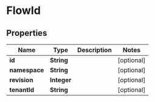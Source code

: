 

# FlowId


## Properties

| Name | Type | Description | Notes |
|------------ | ------------- | ------------- | -------------|
|**id** | **String** |  |  [optional] |
|**namespace** | **String** |  |  [optional] |
|**revision** | **Integer** |  |  [optional] |
|**tenantId** | **String** |  |  [optional] |



